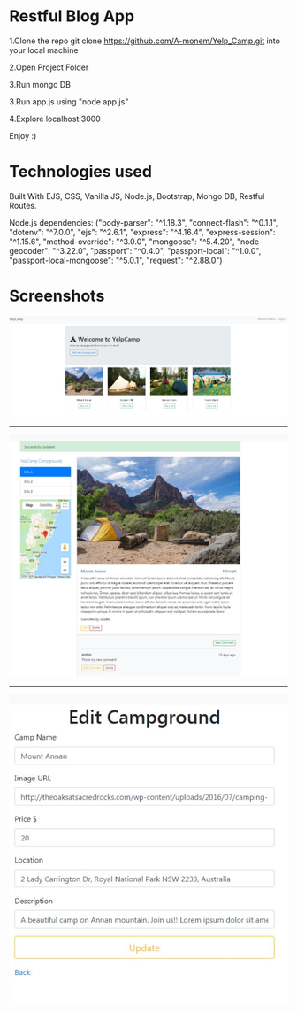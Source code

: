 # Restful Blog App

1.Clone the repo git clone https://github.com/A-monem/Yelp_Camp.git into your local machine

2.Open Project Folder

3.Run mongo DB

3.Run app.js using "node app.js"

4.Explore localhost:3000

Enjoy :)

# Technologies used
Built With EJS, CSS, Vanilla JS, Node.js, Bootstrap, Mongo DB, Restful Routes.

Node.js dependencies:
    ("body-parser": "^1.18.3",
    "connect-flash": "^0.1.1",
    "dotenv": "^7.0.0",
    "ejs": "^2.6.1",
    "express": "^4.16.4",
    "express-session": "^1.15.6",
    "method-override": "^3.0.0",
    "mongoose": "^5.4.20",
    "node-geocoder": "^3.22.0",
    "passport": "^0.4.0",
    "passport-local": "^1.0.0",
    "passport-local-mongoose": "^5.0.1",
    "request": "^2.88.0")


# Screenshots

![Home page screenshot](/images/YelpCamp_Pic2.jpg)

*****************************************

![](/images/YelpCamp_Pic1.jpg)

*****************************************

![](/images/YelpCamp_Pic3.jpg)
